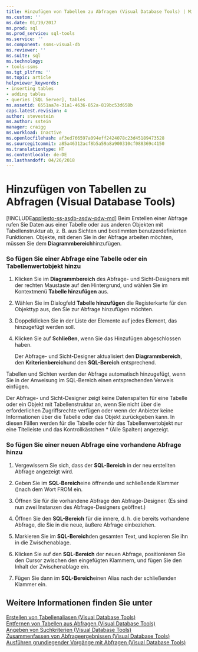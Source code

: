 ```yaml
---
title: Hinzufügen von Tabellen zu Abfragen (Visual Database Tools) | Microsoft-Dokumentation
ms.custom: ''
ms.date: 01/19/2017
ms.prod: sql
ms.prod_service: sql-tools
ms.service: ''
ms.component: ssms-visual-db
ms.reviewer: ''
ms.suite: sql
ms.technology:
- tools-ssms
ms.tgt_pltfrm: ''
ms.topic: article
helpviewer_keywords:
- inserting tables
- adding tables
- queries [SQL Server], tables
ms.assetid: 6551aa7e-31a1-4636-852a-819bc53d658b
caps.latest.revision: 4
author: stevestein
ms.author: sstein
manager: craigg
ms.workload: Inactive
ms.openlocfilehash: af3ed766597a094eff2424078c23d45189473528
ms.sourcegitcommit: a85a46312acf8b5a59a8a900310cf088369c4150
ms.translationtype: HT
ms.contentlocale: de-DE
ms.lasthandoff: 04/26/2018
---
```

# <a name="add-tables-to-queries-visual-database-tools"></a>Hinzufügen von Tabellen zu Abfragen (Visual Database Tools)
[!INCLUDE[appliesto-ss-asdb-asdw-pdw-md](../../includes/appliesto-ss-asdb-asdw-pdw-md.md)]
Beim Erstellen einer Abfrage rufen Sie Daten aus einer Tabelle oder aus anderen Objekten mit Tabellenstruktur ab, z. B. aus Sichten und bestimmten benutzerdefinierten Funktionen. Objekte, mit denen Sie in der Abfrage arbeiten möchten, müssen Sie dem **Diagrammbereich**hinzufügen.  
  
### <a name="to-add-a-table-or-table-valued-object-to-a-query"></a>So fügen Sie einer Abfrage eine Tabelle oder ein Tabellenwertobjekt hinzu  
  
1.  Klicken Sie im **Diagrammbereich** des Abfrage- und Sicht-Designers mit der rechten Maustaste auf den Hintergrund, und wählen Sie im Kontextmenü **Tabelle hinzufügen** aus.  
  
2.  Wählen Sie im Dialogfeld **Tabelle hinzufügen** die Registerkarte für den Objekttyp aus, den Sie zur Abfrage hinzufügen möchten.  
  
3.  Doppelklicken Sie in der Liste der Elemente auf jedes Element, das hinzugefügt werden soll.  
  
4.  Klicken Sie auf **Schließen**, wenn Sie das Hinzufügen abgeschlossen haben.  
  
    Der Abfrage- und Sicht-Designer aktualisiert den **Diagrammbereich**, den **Kriterienbereich**und den **SQL-Bereich** entsprechend.  
  
Tabellen und Sichten werden der Abfrage automatisch hinzugefügt, wenn Sie in der Anweisung im SQL-Bereich einen entsprechenden Verweis einfügen.  
  
Der Abfrage- und Sicht-Designer zeigt keine Datenspalten für eine Tabelle oder ein Objekt mit Tabellenstruktur an, wenn Sie nicht über die erforderlichen Zugriffsrechte verfügen oder wenn der Anbieter keine Informationen über die Tabelle oder das Objekt zurückgeben kann. In diesen Fällen werden für die Tabelle oder für das Tabellenwertobjekt nur eine Titelleiste und das Kontrollkästchen * (Alle Spalten) angezeigt.  
  
### <a name="to-add-an-existing-query-to-a-new-query"></a>So fügen Sie einer neuen Abfrage eine vorhandene Abfrage hinzu  
  
1.  Vergewissern Sie sich, dass der **SQL-Bereich** in der neu erstellten Abfrage angezeigt wird.  
  
2.  Geben Sie im **SQL-Bereich**eine öffnende und schließende Klammer ()nach dem Wort FROM ein.  
  
3.  Öffnen Sie für die vorhandene Abfrage den Abfrage-Designer. (Es sind nun zwei Instanzen des Abfrage-Designers geöffnet.)  
  
4.  Öffnen Sie den **SQL-Bereich** für die innere, d. h. die bereits vorhandene Abfrage, die Sie in die neue, äußere Abfrage einbeziehen.  
  
5.  Markieren Sie im **SQL-Bereich**den gesamten Text, und kopieren Sie ihn in die Zwischenablage.  
  
6.  Klicken Sie auf den **SQL-Bereich** der neuen Abfrage, positionieren Sie den Cursor zwischen den eingefügten Klammern, und fügen Sie den Inhalt der Zwischenablage ein.  
  
7.  Fügen Sie dann im **SQL-Bereich**einen Alias nach der schließenden Klammer ein.  
  
## <a name="see-also"></a>Weitere Informationen finden Sie unter  
[Erstellen von Tabellenaliasen &#40;Visual Database Tools&#41;](../../ssms/visual-db-tools/create-table-aliases-visual-database-tools.md)  
[Entfernen von Tabellen aus Abfragen &#40;Visual Database Tools&#41;](../../ssms/visual-db-tools/remove-tables-from-queries-visual-database-tools.md)  
[Angeben von Suchkriterien &#40;Visual Database Tools&#41;](../../ssms/visual-db-tools/specify-search-criteria-visual-database-tools.md)  
[Zusammenfassen von Abfrageergebnissen &#40;Visual Database Tools&#41;](../../ssms/visual-db-tools/summarize-query-results-visual-database-tools.md)  
[Ausführen grundlegender Vorgänge mit Abfragen &#40;Visual Database Tools&#41;](../../ssms/visual-db-tools/perform-basic-operations-with-queries-visual-database-tools.md)  
  
